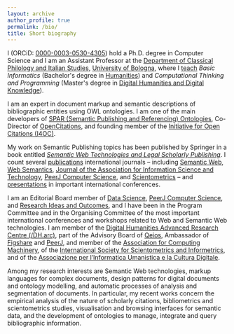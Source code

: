 ```yaml
---
layout: archive
author_profile: true
permalink: /bio/
title: Short biography
---
```


I (ORCiD: [0000-0003-0530-4305](https://orcid.org/0000-0003-0530-4305)) hold a Ph.D. degree in Computer Science and I am an Assistant Professor at the [Department of Classical Philology and Italian Studies](http://www.ficlit.unibo.it/), [University of Bologna](http://www.unibo.it/en), where I [teach](https://www.unibo.it/sitoweb/silvio.peroni/teachings) *Basic Informatics* (Bachelor's degree in [Humanities](https://corsi.unibo.it/1cycle/Humanities)) and *Computational Thinking and Programming* (Master's degree in [Digital Humanities and Digital Knowledge](https://corsi.unibo.it/2cycle/DigitalHumanitiesKnowledge)). 

I am an expert in document markup and semantic descriptions of bibliographic entities using OWL ontologies. I am one of the main developers of [SPAR (Semantic Publishing and Referencing) Ontologies](http://www.sparontologies.net), Co-Director of [OpenCitations](http://opencitations.net), and founding member of the [Initiative for Open Citations (I4OC)](https://i4oc.org).

My work on Semantic Publishing topics has been published by Springer in a book entitled *[Semantic Web Technologies and Legal Scholarly Publishing](http://www.springer.com/it/book/9783319047768)*. I count several [publications](/pub/) international journals – including [Semantic Web](http://www.semantic-web-journal.net/), [Web Semantics](https://www.journals.elsevier.com/journal-of-web-semantics/), [Journal of the Association for Information Science and Technology](http://onlinelibrary.wiley.com/journal/10.1002/(ISSN)2330-1643), [PeerJ Computer Science](https://peerj.com/computer-science/), and [Scientometrics](https://link.springer.com/journal/11192) – and [presentations](/tlk/) in important international conferences. 

I am an Editorial Board member of [Data Science](https://datasciencehub.net/), [PeerJ Computer Science](https://peerj.com/computer-science/), and [Research Ideas and Outcomes](https://riojournal.com/), and I have been in the Program Committee and in the Organising Committee of the most important international conferences and workshops related to Web and Semantic Web technologies. I am member of the [Digital Humanities Advanced Research Centre (/DH.arc)](https://dharc.unibo.it), part of the Advisory Board of [Qeios](https://www.qeios.com/), Ambassador of [Figshare](https://figshare.com/) and [PeerJ](https://peerj.com), and member of the [Association for Computing Machinery](https://www.acm.org/), of the [International Society for Scientometrics and Informetrics](http://issi-society.org/), and of the [Associazione per l’Informatica Umanistica e la Cultura Digitale](http://www.aiucd.it).

Among my research interests are Semantic Web technologies, markup languages for complex documents, design patterns for digital documents and ontology modelling, and automatic processes of analysis and segmentation of documents. In particular, my recent works concern the empirical analysis of the nature of scholarly citations, bibliometrics and scientometrics studies, visualisation and browsing interfaces for semantic data, and the development of ontologies to manage, integrate and query bibliographic information.